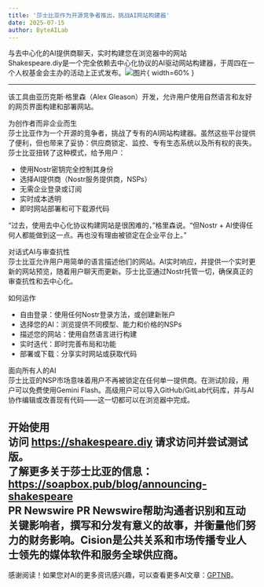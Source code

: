 ```yaml
---
title: '莎士比亚作为开源竞争者推出，挑战AI网站构建器'
date: 2025-07-15
author: ByteAILab
---
```


与去中心化的AI提供商聊天，实时构建您在浏览器中的网站  
Shakespeare.diy是一个完全依赖去中心化协议的AI驱动网站构建器，于周四在一个人权基金会主办的活动上正式发布。![图片](https://ai-techpark.com/wp-content/uploads/Shakespeare.jpg){ width=60% }

---
该工具由亚历克斯·格里森（Alex Gleason）开发，允许用户使用自然语言和友好的网页界面构建和部署网站。

为创作者而非企业而生  
莎士比亚作为一个开源的竞争者，挑战了专有的AI网站构建器。虽然这些平台提供了便利，但也带来了妥协：供应商锁定、监控、专有生态系统以及所有权的丧失。莎士比亚扭转了这种模式，给予用户：

- 使用Nostr密钥完全控制其身份
- 选择AI提供商（Nostr服务提供商，NSPs）
- 无需企业登录或订阅
- 实时成本透明
- 即时网站部署和可下载源代码

“过去，使用去中心化协议构建网站是很困难的，”格里森说。“但Nostr + AI使得任何人都能做到这一点。再也没有理由被锁定在企业平台上。”

对话式AI与审查抗性  
莎士比亚允许用户用简单的语言描述他们的网站。AI实时响应，并提供一个实时更新的网站预览，随着用户聊天而更新。莎士比亚通过Nostr托管一切，确保真正的审查抗性和去中心化。

如何运作

- 自由登录：使用任何Nostr登录方法，或创建新账户
- 选择您的AI：浏览提供不同模型、能力和价格的NSPs
- 描述您的网站：使用自然语言进行构建
- 实时迭代：即时完善布局和功能
- 部署或下载：分享实时网站或获取代码

面向所有人的AI  
莎士比亚的NSP市场意味着用户不再被锁定在任何单一提供商。在测试阶段，用户可以免费使用Gemini Flash。高级用户可以导入GitHub/GitLab代码库，并与AI协作编辑或改善现有代码——这一切都可以在浏览器中完成。

开始使用  
访问 https://shakespeare.diy 请求访问并尝试测试版。  
了解更多关于莎士比亚的信息： https://soapbox.pub/blog/announcing-shakespeare  
PR Newswire PR Newswire帮助沟通者识别和互动关键影响者，撰写和分发有意义的故事，并衡量他们努力的财务影响。Cision是公共关系和市场传播专业人士领先的媒体软件和服务全球供应商。
---
感谢阅读！如果您对AI的更多资讯感兴趣，可以查看更多AI文章：[GPTNB](https://gptnb.com)。